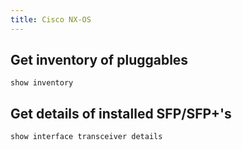 ```yaml
---
title: Cisco NX-OS
---
```


## Get inventory of pluggables
```
show inventory
```

## Get details of installed SFP/SFP+'s
```
show interface transceiver details
```
